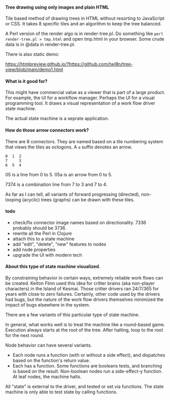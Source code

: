 
#### Tree drawing using only images and plain HTML

Tile based method of drawing trees in HTML without resorting to JavaScript or CSS. It takes 8 specific tiles and an algorithm to keep the tree balanced.

A Perl version of the render algo is in render-tree.pl. Do something like `perl render-tree.pl > tmp.html` and
open tmp.html in your browser. Some crude data is in @data in render-tree.pl.

There is also static demo:

https://htmlpreview.github.io/?https://github.com/twl8n/tree-view/blob/main/demo1.html

#### What is it good for?

This might have commercial value as a viewer that is part of a large product. For example, the UI for a
workflow manager. Perhaps the UI for a visual programming tool. It draws a visual representation of a work
flow driver state machine.

The actual state machine is a seprate application.


#### How do those arrow connectors work?

There are 8 connectors. They are named based on a tile numbering system that views the tiles as octogons. A `a` suffix denotes an arrow.

```
0  1  2
7     3
6  5  4
```

05 is a line from 0 to 5. 05a is an arrow from 0 to 5.

7374 is a combination line from 7 to 3 and 7 to 4.

As far as I can tell, all variants of forward progressing (directed), non-looping (acyclic) trees (graphs) can be drawn with these tiles.


#### todo

* check/fix connector image names based on directionality. 7336 probably should be 3736.
* rewrite all the Perl in Clojure
* attach this to a state machine
* add "edit", "delete", "new" features to nodes
* add node properties
* upgrade the UI with modern tech


#### About this type of state machine visualized.

By constraining behavior in certain ways, extremely reliable work flows can be created. Kelton Flinn used this
idea for critter brains (aka non-player characters) in the Island of Kesmai. Those critter drivers ran
24/7/365 for years with close to zero failures. Certainly, other code used by the drivers had bugs, but the
nature of the work flow drivers themselves minimized the impact of bugs elsewhere in the system.

There are a few variants of this particular type of state machine.

In general, what works well is to treat the machine like a round-based game. Execution always starts at the
root of the tree. After halting, loop to the root for the next round.

Node behavior can have several variants.

* Each node runs a function (with or without a side effect), and dispatches based on the function's return value.
* Each has a function. Some functions are booleans tests, and branching is based on the result. Non-boolean nodes run a side-effect-y function. At leaf nodes, the machine halts. 

All "state" is external to the driver, and tested or set via functions. The state machine is only able to test
state by calling functions.
